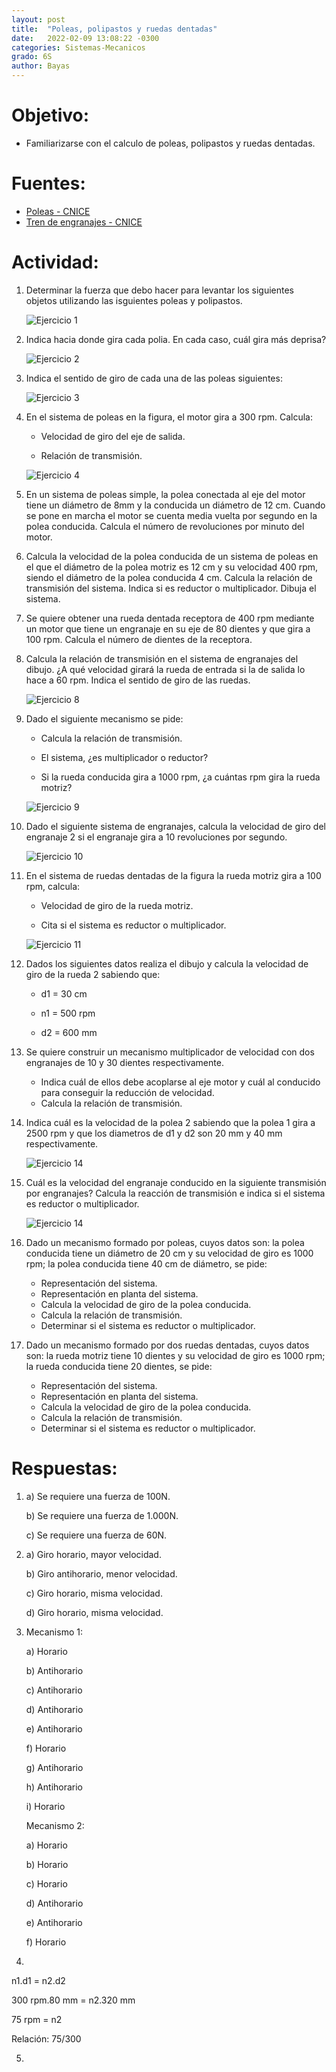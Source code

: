 ```yaml
---
layout: post
title:  "Poleas, polipastos y ruedas dentadas"
date:   2022-02-09 13:08:22 -0300
categories: Sistemas-Mecanicos
grado: 6S
author: Bayas
---
```

# Objetivo:

- Familiarizarse con el calculo de poleas, polipastos y ruedas dentadas.

# Fuentes:

- [Poleas - CNICE](http://concurso.cnice.mec.es/cnice2006/material107/mecanismos/mec_pol_multiplicador.htm#caracteristicas)
- [Tren de engranajes - CNICE](http://concurso.cnice.mec.es/cnice2006/material107/mecanismos/mec_eng_tren.htm#caracteristicas)

# Actividad:

1. Determinar la fuerza que debo hacer para levantar los siguientes objetos utilizando las isguientes poleas y polipastos.

    ![Ejercicio 1](https://bayaspirina.github.io/Bayas/assets/2022-02-09-poleas-polipastos-y-ruedas-dentadas/file-1.png)

2. Indica hacia donde gira cada polia. En cada caso, cuál gira más deprisa?

    ![Ejercicio 2](https://bayaspirina.github.io/Bayas/assets/2022-02-09-poleas-polipastos-y-ruedas-dentadas/file-2.png)

3. Indica el sentido de giro de cada una de las poleas siguientes:

    ![Ejercicio 3](https://bayaspirina.github.io/Bayas/assets/2022-02-09-poleas-polipastos-y-ruedas-dentadas/file-3.png)

4. En el sistema de poleas en la figura, el motor gira a 300 rpm. Calcula:

    - Velocidad de giro del eje de salida.

    - Relación de transmisión.

    ![Ejercicio 4](https://bayaspirina.github.io/Bayas/assets/2022-02-09-poleas-polipastos-y-ruedas-dentadas/file-4.png)

5. En un sistema de poleas simple, la polea conectada al eje del motor tiene un diámetro de 8mm y la conducida un diámetro de 12 cm. Cuando se pone en marcha el motor se cuenta media vuelta por segundo en la polea conducida. Calcula el número de revoluciones por minuto del motor.

6. Calcula la velocidad de la polea conducida de un sistema de poleas en el que el diámetro de la polea motriz es 12 cm y su velocidad 400 rpm, siendo el diámetro de la polea conducida 4 cm. Calcula la relación de transmisión del sistema. Indica si es reductor o multiplicador. Dibuja el sistema.

7. Se quiere obtener una rueda dentada receptora de 400 rpm mediante un motor que tiene un engranaje en su eje de 80 dientes y que gira a 100 rpm. Calcula el número de dientes de la receptora.

8. Calcula la relación de transmisión en el sistema de engranajes del dibujo. ¿A qué velocidad girará la rueda de entrada si la de salida lo hace a 60 rpm. Indica el sentido de giro de las ruedas.

    ![Ejercicio 8](https://bayaspirina.github.io/Bayas/assets/2022-02-09-poleas-polipastos-y-ruedas-dentadas/file-5.png)

9. Dado el siguiente mecanismo se pide:

    - Calcula la relación de transmisión.

    - El sistema, ¿es multiplicador  o reductor?

    - Si la rueda conducida gira a 1000 rpm, ¿a cuántas rpm gira la rueda motriz?

    ![Ejercicio 9](https://bayaspirina.github.io/Bayas/assets/2022-02-09-poleas-polipastos-y-ruedas-dentadas/file-6.png)

10. Dado el siguiente sistema de engranajes, calcula la velocidad de giro del engranaje 2 si el engranaje gira a 10 revoluciones por segundo.

    ![Ejercicio 10](https://bayaspirina.github.io/Bayas/assets/2022-02-09-poleas-polipastos-y-ruedas-dentadas/file-7.png)

11. En el sistema de ruedas dentadas de la figura la rueda motriz gira a 100 rpm, calcula:

    - Velocidad de giro de la rueda motriz.

    - Cita si el sistema es reductor o multiplicador.

    ![Ejercicio 11](https://bayaspirina.github.io/Bayas/assets/2022-02-09-poleas-polipastos-y-ruedas-dentadas/file-8.png)

12. Dados los siguientes datos realiza el dibujo y calcula la velocidad de giro de la rueda 2 sabiendo que:

    - d1 = 30 cm

    - n1 = 500 rpm

    - d2 = 600 mm

13. Se quiere construir un mecanismo multiplicador de velocidad con dos engranajes de 10 y 30 dientes respectivamente.

    - Indica cuál de ellos debe acoplarse al eje motor y cuál al conducido para conseguir la reducción de velocidad.
    - Calcula la relación de transmisión.

14. Indica cuál es la velocidad de la polea 2 sabiendo que la polea 1 gira a 2500 rpm y que los diametros de d1 y d2 son 20 mm y 40 mm respectivamente.

    ![Ejercicio 14](https://bayaspirina.github.io/Bayas/assets/2022-02-09-poleas-polipastos-y-ruedas-dentadas/file-9.png)

15. Cuál es la velocidad del engranaje conducido en la siguiente transmisión por engranajes? Calcula la reacción de transmisión e indica si el sistema es reductor o multiplicador.    

    ![Ejercicio 14](https://bayaspirina.github.io/Bayas/assets/2022-02-09-poleas-polipastos-y-ruedas-dentadas/file-10.png)

16. Dado un mecanismo formado por poleas, cuyos datos son: la polea conducida tiene un diámetro de 20 cm y su velocidad de giro es 1000 rpm; la polea conducida tiene 40 cm de diámetro, se pide:

    - Representación del sistema.
    - Representación en planta del sistema.
    - Calcula la velocidad de giro de la polea conducida.
    - Calcula la relación de transmisión.
    - Determinar si el sistema es reductor o multiplicador.

17. Dado un mecanismo formado por dos ruedas dentadas, cuyos datos son: la rueda motriz tiene 10 dientes y su velocidad de giro es 1000 rpm; la rueda conducida tiene 20 dientes, se pide:

    - Representación del sistema.
    - Representación en planta del sistema.
    - Calcula la velocidad de giro de la polea conducida.
    - Calcula la relación de transmisión.
    - Determinar si el sistema es reductor o multiplicador.

# Respuestas:

1.  a) Se requiere una fuerza de 100N.

    b) Se requiere una fuerza de 1.000N.

    c) Se requiere una fuerza de 60N.

2.  a) Giro horario, mayor velocidad.

    b) Giro antihorario, menor velocidad.

    c) Giro horario, misma velocidad.

    d) Giro horario, misma velocidad.

3.  Mecanismo 1:

    a) Horario

    b) Antihorario

    c) Antihorario

    d) Antihorario

    e) Antihorario

    f) Horario

    g) Antihorario

    h) Antihorario

    i) Horario

    Mecanismo 2:

    a) Horario

    b) Horario

    c) Horario

    d) Antihorario

    e) Antihorario

    f) Horario

4. &nbsp;

n1.d1 = n2.d2

300 rpm.80 mm = n2.320 mm

75 rpm = n2

Relación: 75/300

5.
